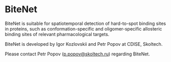 # BiteNet

BiteNet is suitable for spatiotemporal detection of hard-to-spot binding sites in proteins, such as conformation-specific and oligomer-specific allosteric binding sites of relevant pharmacological targets.

BiteNet is developed by Igor Kozlovskii and Petr Popov at CDISE, Skoltech.

Please contact Petr Popov (p.popov@skoltech.ru) regarding BiteNet.
